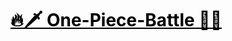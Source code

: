 # <a href="https://saadmahi.github.io/42-One-Piece-Battle/" style="color: black">🔥🗡️ One-Piece-Battle 🌊💥</a>


